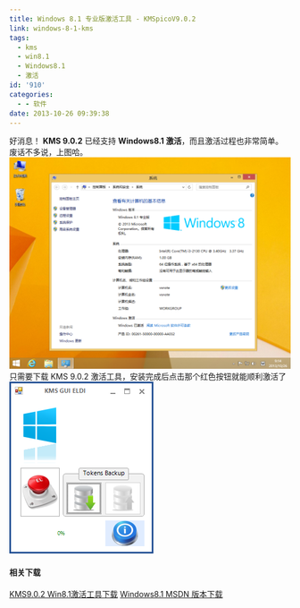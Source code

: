 ```yaml
---
title: Windows 8.1 专业版激活工具 - KMSpicoV9.0.2
link: windows-8-1-kms
tags:
  - kms
  - win8.1
  - Windows8.1
  - 激活
id: '910'
categories:
  - - 软件
date: 2013-10-26 09:39:38
---
```


好消息！ **KMS 9.0.2** 已经支持 **Windows8.1 激活**，而且激活过程也非常简单。废话不多说，上图哈。 ![win8.1](../images/uploads/2013/10/win8.1.png) 只需要下载 KMS 9.0.2 激活工具，安装完成后点击那个红色按钮就能顺利激活了 ![kms](../images/uploads/2013/10/kms.png)

#### 相关下载

[KMS9.0.2 Win8.1激活工具下载](http://pan.baidu.com/s/1eOau8) [Windows8.1 MSDN 版本下载](http://pan.baidu.com/s/1y0OLF)